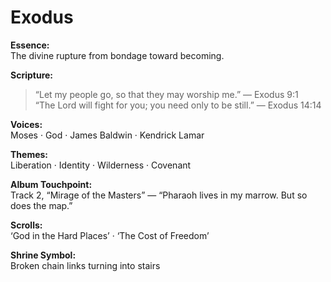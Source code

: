 # Exodus

**Essence:**  
The divine rupture from bondage toward becoming.

**Scripture:**  
> “Let my people go, so that they may worship me.” — Exodus 9:1  
> “The Lord will fight for you; you need only to be still.” — Exodus 14:14

**Voices:**  
Moses · God · James Baldwin · Kendrick Lamar

**Themes:**  
Liberation · Identity · Wilderness · Covenant

**Album Touchpoint:**  
Track 2, “Mirage of the Masters” — “Pharaoh lives in my marrow. But so does the map.”

**Scrolls:**  
‘God in the Hard Places’ · ‘The Cost of Freedom’

**Shrine Symbol:**  
Broken chain links turning into stairs
